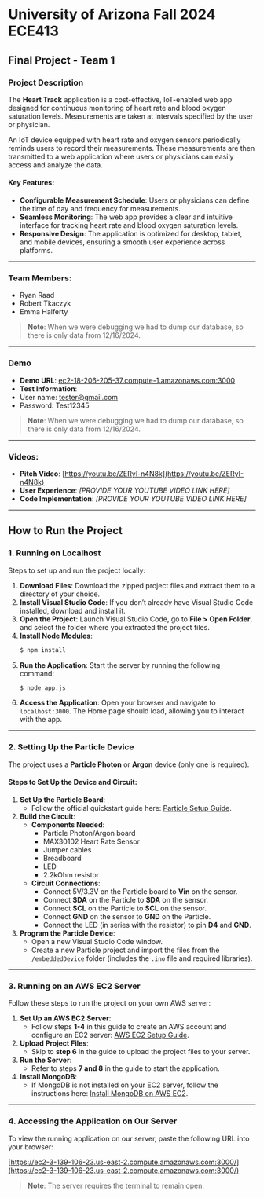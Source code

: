 # University of Arizona Fall 2024 ECE413

## Final Project - Team 1

### Project Description
The **Heart Track** application is a cost-effective, IoT-enabled web app designed for continuous monitoring of heart rate and blood oxygen saturation levels. Measurements are taken at intervals specified by the user or physician.

An IoT device equipped with heart rate and oxygen sensors periodically reminds users to record their measurements. These measurements are then transmitted to a web application where users or physicians can easily access and analyze the data.

#### Key Features:
- **Configurable Measurement Schedule**: Users or physicians can define the time of day and frequency for measurements.
- **Seamless Monitoring**: The web app provides a clear and intuitive interface for tracking heart rate and blood oxygen saturation levels.
- **Responsive Design**: The application is optimized for desktop, tablet, and mobile devices, ensuring a smooth user experience across platforms.

---

### Team Members:
- Ryan Raad
- Robert Tkaczyk
- Emma Halferty
> **Note**: When we were debugging we had to dump our database, so there is only data from 12/16/2024.

---

### Demo
- **Demo URL**: [ec2-18-206-205-37.compute-1.amazonaws.com:3000](http://ec2-18-206-205-37.compute-1.amazonaws.com:3000)
- **Test Information**:
- User name: tester@gmail.com
- Password: Test12345
> **Note**: When we were debugging we had to dump our database, so there is only data from 12/16/2024.


---

### Videos:
- **Pitch Video**: [https://youtu.be/ZERyI-n4N8k](https://youtu.be/ZERyI-n4N8k)
- **User Experience**: *[PROVIDE YOUR YOUTUBE VIDEO LINK HERE]*
- **Code Implementation**: *[PROVIDE YOUR YOUTUBE VIDEO LINK HERE]*

---

## How to Run the Project

### 1. Running on Localhost
Steps to set up and run the project locally:
1. **Download Files**: Download the zipped project files and extract them to a directory of your choice.
2. **Install Visual Studio Code**: If you don’t already have Visual Studio Code installed, download and install it.
3. **Open the Project**: Launch Visual Studio Code, go to **File > Open Folder**, and select the folder where you extracted the project files.
4. **Install Node Modules**:
   ```bash
   $ npm install
   ```
5. **Run the Application**: Start the server by running the following command:
   ```bash
   $ node app.js
   ```
6. **Access the Application**: Open your browser and navigate to `localhost:3000`. The Home page should load, allowing you to interact with the app.

---

### 2. Setting Up the Particle Device
The project uses a **Particle Photon** or **Argon** device (only one is required).

#### Steps to Set Up the Device and Circuit:
1. **Set Up the Particle Board**:
   - Follow the official quickstart guide here: [Particle Setup Guide](https://docs.particle.io/).
2. **Build the Circuit**:
   - **Components Needed**:
     - Particle Photon/Argon board
     - MAX30102 Heart Rate Sensor
     - Jumper cables
     - Breadboard
     - LED
     - 2.2kOhm resistor
   - **Circuit Connections**:
     - Connect 5V/3.3V on the Particle board to **Vin** on the sensor.
     - Connect **SDA** on the Particle to **SDA** on the sensor.
     - Connect **SCL** on the Particle to **SCL** on the sensor.
     - Connect **GND** on the sensor to **GND** on the Particle.
     - Connect the LED (in series with the resistor) to pin **D4** and **GND**.
3. **Program the Particle Device**:
   - Open a new Visual Studio Code window.
   - Create a new Particle project and import the files from the `/embeddedDevice` folder (includes the `.ino` file and required libraries).

---

### 3. Running on an AWS EC2 Server
Follow these steps to run the project on your own AWS server:

1. **Set Up an AWS EC2 Server**:
   - Follow steps **1-4** in this guide to create an AWS account and configure an EC2 server: [AWS EC2 Setup Guide](https://docs.aws.amazon.com/).
2. **Upload Project Files**:
   - Skip to **step 6** in the guide to upload the project files to your server.
3. **Run the Server**:
   - Refer to steps **7 and 8** in the guide to start the application.
4. **Install MongoDB**:
   - If MongoDB is not installed on your EC2 server, follow the instructions here: [Install MongoDB on AWS EC2](https://docs.mongodb.com/).

---

### 4. Accessing the Application on Our Server
To view the running application on our server, paste the following URL into your browser:

[https://ec2-3-139-106-23.us-east-2.compute.amazonaws.com:3000/](https://ec2-3-139-106-23.us-east-2.compute.amazonaws.com:3000/)

> **Note**: The server requires the terminal to remain open.
